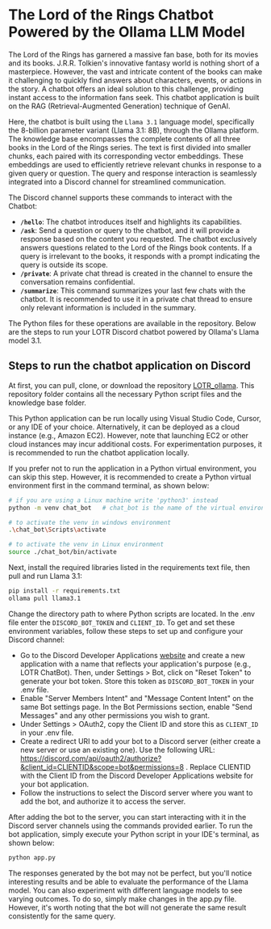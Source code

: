 # The Lord of the Rings Chatbot Powered by the Ollama LLM Model

The Lord of the Rings has garnered a massive fan base, both for its movies and its books. J.R.R. Tolkien's innovative fantasy world is nothing short of a masterpiece. However, the vast and intricate content of the books can make it challenging to quickly find answers about characters, events, or actions in the story. A chatbot offers an ideal solution to this challenge, providing instant access to the information fans seek. This chatbot application is built on the RAG (Retrieval-Augmented Generation) technique of GenAI.

Here, the chatbot is built using the `Llama 3.1` language model, specifically the 8-billion parameter variant (Llama 3.1: 8B), through the Ollama platform. The knowledge base encompasses the complete contents of all three books in the Lord of the Rings series. The text is first divided into smaller chunks, each paired with its corresponding vector embeddings. These embeddings are used to efficiently retrieve relevant chunks in response to a given query or question. The query and response interaction is seamlessly integrated into a Discord channel for streamlined communication.

The Discord channel supports these commands to interact with the Chatbot:

- **`/hello`**: The chatbot introduces itself and highlights its capabilities.
- **`/ask`**: Send a question or query to the chatbot, and it will provide a response based on the content you requested. The chatbot exclusively answers questions related to the Lord of the Rings book contents. If a query is irrelevant to the books, it responds with a prompt indicating the query is outside its scope.
- **`/private`**: A private chat thread is created in the channel to ensure the conversation remains confidential.
- **`/summarize`**: This command summarizes your last few chats with the chatbot. It is recommended to use it in a private chat thread to ensure only relevant information is included in the summary.

The Python files for these operations are available in the repository. Below are the steps to run your LOTR Discord chatbot powered by Ollama's Llama model 3.1.

## Steps to run the chatbot application on Discord

At first, you can pull, clone, or download the repository [LOTR_ollama](https://github.com/gautampk95/LOTR_ollama). This repository folder contains all the necessary Python script files and the knowledge base folder.

This Python application can be run locally using Visual Studio Code, Cursor, or any IDE of your choice. Alternatively, it can be deployed as a cloud instance (e.g., Amazon EC2). However, note that launching EC2 or other cloud instances may incur additional costs. For experimentation purposes, it is recommended to run the chatbot application locally.

If you prefer not to run the application in a Python virtual environment, you can skip this step. However, it is recommended to create a Python virtual environment first in the command terminal, as shown below:
```bash
# if you are using a Linux machine write 'python3' instead
python -m venv chat_bot   # chat_bot is the name of the virtual environment

# to activate the venv in windows environment
.\chat_bot\Scripts\activate

# to activate the venv in Linux environment
source ./chat_bot/bin/activate
```

Next, install the required libraries listed in the requirements text file, then pull and run Llama 3.1:
```bash
pip install -r requirements.txt
ollama pull llama3.1
```

Change the directory path to where Python scripts are located. In the .env file enter the `DISCORD_BOT_TOKEN` and `CLIENT_ID`. To get and set these environment variables, follow these steps to set up and configure your Discord channel:
- Go to the Discord Developer Applications [website](https://discord.com/developers/applications) and create a new application with a name that reflects your application's purpose (e.g., LOTR ChatBot). Then, under Settings > Bot, click on "Reset Token" to generate your bot token. Store this token as `DISCORD_BOT_TOKEN` in your .env file.
- Enable "Server Members Intent" and "Message Content Intent" on the same Bot settings page. In the Bot Permissions section, enable "Send Messages" and any other permissions you wish to grant.
- Under Settings > OAuth2, copy the Client ID and store this as `CLIENT_ID` in your .env file.
- Create a redirect URI to add your bot to a Discord server (either create a new server or use an existing one). Use the following URL: https://discord.com/api/oauth2/authorize?&client_id=CLIENTID&scope=bot&permissions=8 . Replace CLIENTID with the Client ID from the Discord Developer Applications website for your bot application.
- Follow the instructions to select the Discord server where you want to add the bot, and authorize it to access the server.

After adding the bot to the server, you can start interacting with it in the Discord server channels using the commands provided earlier. To run the bot application, simply execute your Python script in your IDE's terminal, as shown below:
```bash
python app.py
```


The responses generated by the bot may not be perfect, but you'll notice interesting results and be able to evaluate the performance of the Llama model. You can also experiment with different language models to see varying outcomes. To do so, simply make changes in the app.py file. However, it's worth noting that the bot will not generate the same result consistently for the same query.

